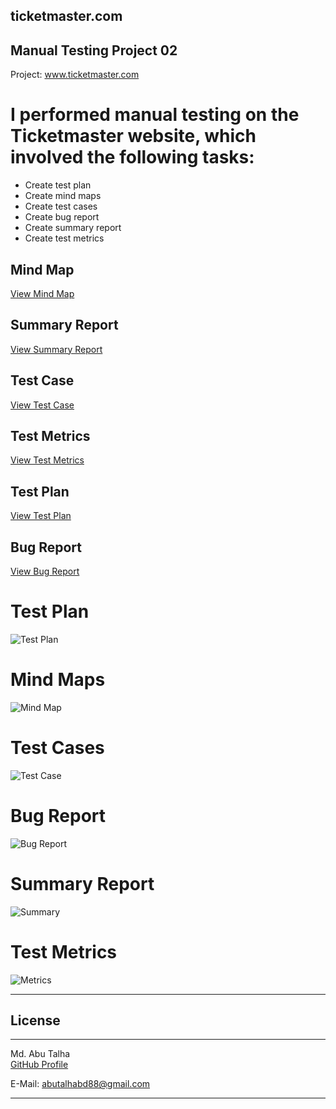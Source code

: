 ## ticketmaster.com

## Manual Testing Project 02

Project: www.ticketmaster.com

# I performed manual testing on the Ticketmaster website, which involved the following tasks:

- Create test plan
- Create mind maps
- Create test cases
- Create bug report
- Create summary report
- Create test metrics

## Mind Map
[View Mind Map](https://drive.google.com/file/d/10Wu38CmPdceBrbcO4mwJxLJVtnBa-VLw/view?usp=drive_link)

## Summary Report
[View Summary Report](https://drive.google.com/file/d/1SOjHUzp04BwN3tplUOFvJK8XjQBd-tPV/view?usp=drive_link)

## Test Case
[View Test Case](https://drive.google.com/file/d/1CaMPdlUqxIL92B0uRPPCtkF1q7Qrii_Z/view?usp=drive_link)

## Test Metrics
[View Test Metrics](https://drive.google.com/file/d/1d53pnH_nPBoTADfso5RFRiZVZH0RlbPV/view?usp=drive_link)

## Test Plan
[View Test Plan](https://drive.google.com/file/d/1C3CuYU4GCbGN3hfTKA14cMc_Ps1US1-H/view?usp=drive_link)

## Bug Report
[View Bug Report](https://drive.google.com/file/d/1JtRk-jjgezX0GNDzn82LZXM1s4rM7HIA/view?usp=drive_link)

# Test Plan
![Test Plan](https://github.com/md-abutalha/Manual_Testing_P02/assets/101306544/b504255b-21ec-43dd-8d47-34842d0447e8)

# Mind Maps
![Mind Map](https://github.com/md-abutalha/Manual_Testing_P02/assets/101306544/8c6d35e5-4ee8-4205-81b8-a479960f9c1e)

# Test Cases
![Test Case](https://github.com/md-abutalha/Manual_Testing_P02/assets/101306544/14179883-a81e-4083-a4bb-06f67010e7a5)

# Bug Report
![Bug Report](https://github.com/md-abutalha/Manual_Testing_P02/assets/101306544/666db873-168f-41a3-b461-51d07490f448)

# Summary Report
![Summary](https://github.com/md-abutalha/Manual_Testing_P02/assets/101306544/7c898243-c4c5-46d0-ba72-716e8be66691)

# Test Metrics
![Metrics](https://github.com/md-abutalha/Manual_Testing_P02/assets/101306544/1cd82eb5-a64f-4cc8-9128-a6d48f01b6d3)

---

## License

---

Md. Abu Talha  
[GitHub Profile](https://github.com/md-abutalha)

E-Mail: abutalhabd88@gmail.com

---
